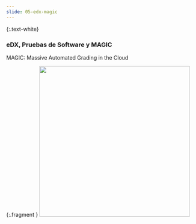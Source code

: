 ```yaml
---
slide: 05-edx-magic
---
```


{:.text-white}
### eDX, Pruebas de Software y MAGIC

MAGIC: Massive Automated Grading in the Cloud

{:.fragment }
<img src="https://res.cloudinary.com/boolean-spa/image/upload/v1659648543/events/qrcode_MAGIC__g6ziss.png" width="400">
